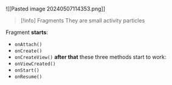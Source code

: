 


![[Pasted image 20240507114353.png]]


>[!info] Fragments
>They are small activity particles


Fragment **starts**:
- `onAttach()`
- `onCreate()`
- `onCreateView()`
**after that** these three methods start to work:
- `onViewCreated()`
- `onStart()`
- `onResume()`














